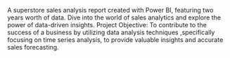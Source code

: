 A superstore sales analysis report created with Power BI, featuring two years worth of data. Dive into the world of sales analytics and explore the power of data-driven insights.
Project Objective: To contribute to the success of a business by utilizing data analysis techniques ,specifically focusing on time series analysis, to provide valuable insights and accurate sales forecasting.
